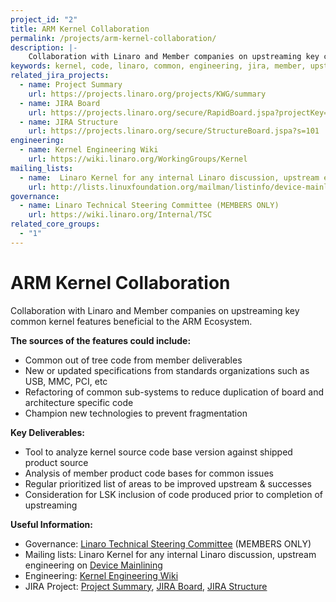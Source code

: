 ```yaml
---
project_id: "2"
title: ARM Kernel Collaboration
permalink: /projects/arm-kernel-collaboration/
description: |-
    Collaboration with Linaro and Member companies on upstreaming key common kernel features beneficial to the ARM Ecosystem.
keywords: kernel, code, linaro, common, engineering, jira, member, upstream, deliverables, product
related_jira_projects:
  - name: Project Summary
    url: https://projects.linaro.org/projects/KWG/summary
  - name: JIRA Board
    url: https://projects.linaro.org/secure/RapidBoard.jspa?projectKey=KWG&rapidView=30
  - name: JIRA Structure
    url: https://projects.linaro.org/secure/StructureBoard.jspa?s=101
engineering:
  - name: Kernel Engineering Wiki
    url: https://wiki.linaro.org/WorkingGroups/Kernel
mailing_lists:
  - name:  Linaro Kernel for any internal Linaro discussion, upstream engineering on Device Mainlining
    url: http://lists.linuxfoundation.org/mailman/listinfo/device-mainlining
governance:
  - name: Linaro Technical Steering Committee (MEMBERS ONLY)
    url: https://wiki.linaro.org/Internal/TSC
related_core_groups:
  - "1"
---
```

# ARM Kernel Collaboration

Collaboration with Linaro and Member companies on upstreaming key common kernel features beneficial to the ARM Ecosystem.

**The sources of the features could include:**

- Common out of tree code from member deliverables
- New or updated specifications from standards organizations such as USB, MMC, PCI, etc
- Refactoring of common sub-systems to reduce duplication of board and architecture specific code
- Champion new technologies to prevent fragmentation

**Key Deliverables:**

- Tool to analyze kernel source code base version against shipped product source
- Analysis of member product code bases for common issues
- Regular prioritized list of areas to be improved upstream & successes
- Consideration for LSK inclusion of code produced prior to completion of upstreaming

**Useful Information:**

- Governance: [Linaro Technical Steering Committee](https://wiki.linaro.org/Internal/TSC) (MEMBERS ONLY)
- Mailing lists: Linaro Kernel for any internal Linaro discussion, upstream engineering on [Device Mainlining](http://lists.linuxfoundation.org/mailman/listinfo/device-mainlining)
- Engineering: [Kernel Engineering Wiki](https://wiki.linaro.org/WorkingGroups/Kernel)
- JIRA Project: [Project Summary](https://projects.linaro.org/projects/KWG/summary), [JIRA Board](https://projects.linaro.org/secure/RapidBoard.jspa?projectKey=KWG&rapidView=30), [JIRA Structure](https://projects.linaro.org/secure/StructureBoard.jspa?s=101)
